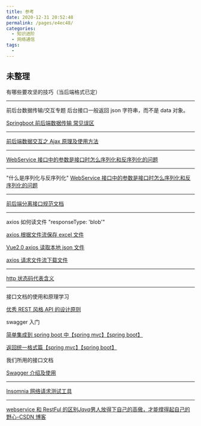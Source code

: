 ```yaml
---
title: 参考
date: 2020-12-31 20:52:48
permalink: /pages/e4ec48/
categories:
  - 知识进阶
  - 网络通信
tags:
  -
---
```


## 未整理

有哪些要攻坚的技巧（当后端格式已定）

---

前后台数据传输/交互专题
后台接口一般返回 json 字符串，而不是 data 对象。

[Springboot 前后端数据传输 常见误区](https://www.cnblogs.com/AdaiCoffee/p/10458787.html)

---

[前后端数据交互之 Ajax 原理及使用方法](https://www.jianshu.com/p/f090cc647f22)

---

[WebService 接口中的参数是接口时怎么序列化和反序列化的问题](https://bbs.csdn.net/topics/390569996)

---

"什么是序列化与反序列化"
[WebService 接口中的参数是接口时怎么序列化和反序列化的问题](https://bbs.csdn.net/topics/390569996)

---

[前后端分离接口规范文档](http://blog.sina.com.cn/s/blog_1645e034e0102yczn.html)

---

axios 如何读文件
"responseType: 'blob'"

[axios 根据文件流保存 excel 文件](https://www.jianshu.com/p/eb15827fadf7)

[Vue2.0 axios 读取本地 json 文件](https://www.cnblogs.com/yingyigongzi/p/10857706.html)

[axios 请求文件流下载文件](https://blog.csdn.net/Mr_JavaScript/article/details/89710402)

---

[http 状态码代表含义](https://blog.csdn.net/waterdjj/article/details/52487521)

---

接口文档的使用和原理学习

[优秀 REST 风格 API 的设计原则](https://blog.csdn.net/houjixin/article/details/54315835)

swagger 入门

[简单集成到 spring boot 中【spring mvc】【spring boot】](https://www.cnblogs.com/sxdcgaq8080/p/8698315.html)

[返回统一格式篇【spring mvc】【spring boot】](https://www.cnblogs.com/sxdcgaq8080/p/8797318.html)

我们所用的接口文档

[Swagger 介绍及使用](https://www.jianshu.com/p/349e130e40d5)

---

[Insomnia 网络请求测试工具](https://www.jianshu.com/p/89804e9aa8f6)

---

[webservice 和 RestFul 的区别*Java*男人放得下自己的高傲，才能撑得起自己的野心-CSDN 博客](https://blog.csdn.net/chen213wb/article/details/80330356)
